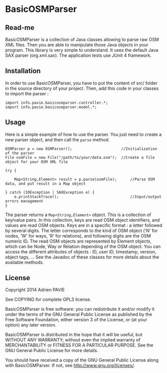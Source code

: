 BasicOSMParser
==============

Read-me
-------

BasicOSMParser is a collection of Java classes allowing to parse raw OSM XML files.
Then you are able to manipulate those Java objects in your program. This library is
very simple to understand. It uses the default Java SAX parser (org.xml.sax).
The application tests use JUnit 4 framework.

Installation
------------

In order to use BasicOSMParser, you have to put the content of src/ folder in the
source directory of your project. Then, add this code in your classes to import the parser :

```
import info.pavie.basicosmparser.controller.*;
import info.pavie.basicosmparser.model.*;
```

Usage
-----

Here is a simple example of how to use the parser. You just need to create a new parser
object, and then call the <code>parse</code> method.

```
OSMParser p = new OSMParser();						//Initialization of the parser
File osmFile = new File("/path/to/your/data.osm");	//Create a file object for your OSM XML file

try {

	Map<String,Element> result = p.parse(osmFile);		//Parse OSM data, and put result in a Map object
	
} catch (IOException | SAXException e) {
	e.printStackTrace();								//Input/output errors management
}
```

The parser returns a <code>Map<String,Element></code> object. This is a collection of key/value pairs.
In this collection, keys are read OSM object identifiers, and values are read OSM objects.
Keys are in a specific format : a letter followed by several digits. The letter corresponds to the kind
of OSM object ('N' for nodes, 'W' for ways, 'R' for relations), and following digits are the OSM numeric ID.
The read OSM objects are represented by Element objects, which can be Node, Way or Relation depending of the
OSM object. You can access the different attributes of objects : ID, user ID, timestamp, version, object tags, ...
See the Javadoc of these classes for more details about the available methods.

License
-------

Copyright 2014 Adrien PAVIE

See COPYING for complete GPL3 license.

BasicOSMParser is free software: you can redistribute it and/or modify
it under the terms of the GNU General Public License as published by
the Free Software Foundation, either version 3 of the License, or
(at your option) any later version.

BasicOSMParser is distributed in the hope that it will be useful,
but WITHOUT ANY WARRANTY; without even the implied warranty of
MERCHANTABILITY or FITNESS FOR A PARTICULAR PURPOSE.  See the
GNU General Public License for more details.

You should have received a copy of the GNU General Public License
along with BasicOSMParser. If not, see <http://www.gnu.org/licenses/>.